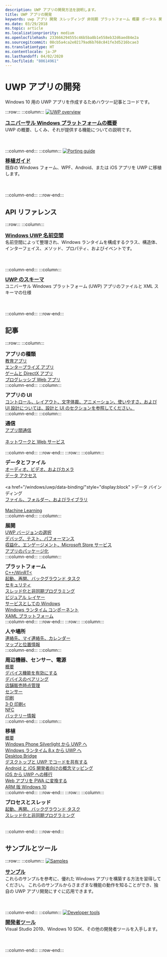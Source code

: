 ```yaml
---
description: UWP アプリの開発方法を説明します。
title: UWP アプリの開発
keywords: uwp アプリ 開発 スレッディング 非同期 プラットフォーム 概要 ポータル 開発 開発者
ms.date: 03/29/2018
ms.topic: article
ms.localizationpriority: medium
ms.openlocfilehash: 233666294555c46b5ba8b1e558eb32d6aed84e2a
ms.sourcegitcommit: 08cb5a4ca2e02179ad6b768c841fe3d5216bcae3
ms.translationtype: HT
ms.contentlocale: ja-JP
ms.lasthandoff: 04/02/2020
ms.locfileid: "80614961"
---
```

# <a name="develop-uwp-apps"></a>UWP アプリの開発

Windows 10 用の UWP アプリを作成するためハウツー記事とコードです。

:::row:::
    :::column:::
        <a href="/windows/uwp/get-started/universal-application-platform-guide">
            <img src="https://docs.microsoft.com//media/hubs/windows/win_developer-uwp.svg" alt="UWP overview" />
        </a><br/>
        <h3 style="margin-top: 10px; margin-bottom: 0px"><a href="/windows/uwp/get-started/universal-application-platform-guide">ユニバーサル Windows プラットフォームの概要</a></h3>
        <p style="margin-top: 0px; margin-bottom: 50px">UWP の概要、しくみ、それが提供する機能についての説明です。</p>
    :::column-end:::
    :::column:::
        <a href="/windows/uwp/porting/index">
            <img src="https://docs.microsoft.com/media/illustrations/teams-fast-track.svg" alt="Porting guide" />
        </a><br/>
        <h3 style="margin-top: 10px; margin-bottom: 0px"><a href="/windows/uwp/porting/index">移植ガイド</a></h3>
        <p style="margin-top: 0px; margin-bottom: 50px">既存の Windows フォーム、WPF、Android、または iOS アプリを UWP に移植します。</p>
    :::column-end:::
:::row-end:::

<!-- <ul class="panelContent cardsH" style="margin-left: 1px">
    <li>
        <a href="/windows/uwp/get-started/universal-application-platform-guide" style="display:block">
        <div class="cardSize">
            <div class="cardPadding">
                <div class="card">
                    <div class="cardImageOuter">
                        <div class="cardImage" style="background-color: #f2f2f2">                 
                            <img src="https://docs.microsoft.com//media/hubs/windows/win_developer-uwp.svg" alt=" "/>
                        </div>
                    </div>
                    <div class="cardText">
                        <h3>Overview of the Universal Windows Platform</h3>
                        <p>An explanation of what UWP is, how it works, and the features it provides.</p>
                    </div>
                </div>
            </div>
        </div>
        </a>
    </li>
    <li>
        <a href="/windows/uwp/porting/index" style="display:block">
        <div class="cardSize">
            <div class="cardPadding">
                <div class="card">
                    <div class="cardImageOuter">
                        <div class="cardImage" style="background-color: #f2f2f2">                
                            <img src="https://docs.microsoft.com/media/illustrations/teams-fast-track.svg" alt=" " />
                        </div>
                    </div>                
                    <div class="cardText">
                        <h3>Porting guide</h3>
                        <p>Bring your existing Windows Forms, WPF, Android, or iOS app to UWP. </p>
                    </div>
                </div>
            </div>
        </div>
        </a>
    </li>                 
</ul> -->

## <a name="api-reference"></a>API リファレンス

:::row:::
    :::column:::
        <h3 style="margin-top: 10px; margin-bottom: 0px"><a href="/uwp/api">Windows UWP 名前空間</a></h3>
        <p style="margin-top: 0px; margin-bottom: 50px">名前空間によって整理され、Windows ランタイムを構成するクラス、構造体、インターフェイス、メソッド、プロパティ、およびイベントです。</p>
    :::column-end:::
    :::column:::
        <h3 style="margin-top: 10px; margin-bottom: 0px"><a href="/uwp/schemas/">UWP のスキーマ</a></h3>
        <p style="margin-top: 0px; margin-bottom: 50px">ユニバーサル Windows プラットフォーム (UWP) アプリのファイルと XML スキーマの仕様</p>
    :::column-end:::
:::row-end:::

<!-- <ul class="panelContent cardsH" style="margin-left: 1px">
    <li>
        <a href="/uwp/api" style="display:block">
        <div class="cardSize">
            <div class="cardPadding">
                <div class="card">
                    <div class="cardText">
                        <h3>Windows UWP namespaces</h3>
                        <p>The classes, structures, interfaces, methods, properties, and events that make up the Windows Runtime, organized by namespace.</p>
                    </div>
                </div>
            </div>
        </div>
        </a>
    </li>
    <li>
        <a href="/uwp/schemas/" style="display:block">
        <div class="cardSize">
            <div class="cardPadding">
                <div class="card">
                    <div class="cardText">
                        <h3>Schemas for UWP</h3>
                        <p>File and XML schema specifications for Universal Windows Platform (UWP) apps. </p>
                    </div>
                </div>
            </div>
        </div>
        </a>
    </li>                 
</ul> -->

## <a name="articles"></a>記事

:::row:::
    :::column:::
        <h3 style="margin-top: 10px; margin-bottom: 0px">アプリの種類</h3>
        <a href="/windows/uwp/apps-for-education/">教育アプリ</a><br/>
        <a href="/windows/uwp/enterprise/">エンタープライズ アプリ</a><br/>
        <a href="/windows/uwp/gaming/">ゲームと DirectX アプリ</a><br/>
        <a href="/microsoft-edge/progressive-web-apps">プログレッシブ Web アプリ</a><br/>
    :::column-end:::
    :::column:::
        <h3 style="margin-top: 10px; margin-bottom: 0px">アプリの UI</h3>
        <a href="https://developer.microsoft.com/windows/apps/design">コントロール、レイアウト、文字体裁、アニメーション、使いやすさ、および UI 設計については、設計と UI のセクションを参照してください。</a><br/>
    :::column-end:::
    :::column:::
        <h3 style="margin-top: 10px; margin-bottom: 0px">通信</h3>
        <a style="display:block" href="/windows/uwp/app-to-app/">アプリ間通信</a><br/>
        <a style="display:block" href="/windows/uwp/networking/">ネットワークと Web サービス</a><br/>
    :::column-end:::
:::row-end:::
:::row:::
    :::column:::
        <h3 style="margin-top: 10px; margin-bottom: 0px">データとファイル</h3>
        <a href="/windows/uwp/audio-video-camera/">オーディオ、ビデオ、およびカメラ</a><br/>
        <a href="/windows/uwp/data-access/" style="display:block" >データ アクセス</a><br/>
        <a href="/windows/uwp/data-binding/"style="display:block" >データ バインディング</a><br/>
        <a href="/windows/uwp/files/" style="display:block" >ファイル、フォルダー、およびライブラリ</a><br/>
        <a href="/windows/uwp/machine-learning/">Machine Learning</a><br/>
    :::column-end:::
    :::column:::
        <h3 style="margin-top: 10px; margin-bottom: 0px">展開</h3>
        <a href="/windows/uwp/updates-and-versions/choose-a-uwp-version">UWP バージョンの選択</a><br/>
        <a href="/windows/uwp/debug-test-perf/">デバッグ、テスト、パフォーマンス</a><br/>
        <a href="/windows/uwp/monetize/">収益化、エンゲージメント、Microsoft Store サービス</a><br/>
        <a href="/windows/uwp/packaging/">アプリのパッケージ化</a><br/>
    :::column-end:::
    :::column:::
        <h3 style="margin-top: 10px; margin-bottom: 0px">プラットフォーム</h3>
        <a href="/windows/uwp/cpp-and-winrt-apis/">C++/WinRT<</a><br/>
        <a href="/windows/uwp/launch-resume/">起動、再開、バックグラウンド タスク</a><br/>
        <a href="/windows/uwp/security/">セキュリティ</a><br/>
        <a href="/windows/uwp/threading-async/">スレッド化と非同期プログラミング</a><br/>
        <a href="/windows/uwp/composition/visual-layer">ビジュアル レイヤー</a><br/>
        <a href="/windows/uwp/updates-and-versions/application-development-for-windows-as-a-service">サービスとしての Windows</a><br/>
        <a href="/windows/uwp/winrt-components/">Windows ランタイム コンポーネント</a><br/>
        <a href="/windows/uwp/xaml-platform/">XAML プラットフォーム</a><br/>
    :::column-end:::
:::row-end:::
:::row:::
    :::column:::
        <h3 style="margin-top: 10px; margin-bottom: 0px">人や場所</h3>
        <a href="/windows/uwp/contacts-and-calendar/">連絡先、マイ連絡先、カレンダー</a><br/>
        <a href="/windows/uwp/maps-and-location/">マップと位置情報</a><br/>
    :::column-end:::
    :::column:::
        <h3 style="margin-top: 10px; margin-bottom: 0px">周辺機器、センサー、電源</h3>
        <a href="/windows/uwp/contacts-and-calendar/">概要</a><br/>
        <a href="/windows/uwp/devices-sensors/enable-device-capabilities">デバイス機能を有効にする</a><br/>
        <a href="/windows/uwp/devices-sensors/pair-devices">デバイスのペアリング</a><br/>
        <a href="/windows/uwp/devices-sensors/point-of-service">店舗販売時点管理</a><br/>
        <a href="/windows/uwp/devices-sensors/sensors">センサー</a><br/>
        <a href="/windows/uwp/devices-sensors/printing-and-scanning">印刷</a><br/>
        <a href="/windows/uwp/devices-sensors/3d-printing">3-D 印刷<</a><br/>
        <a href="/windows/uwp/devices-sensors/nfc">NFC</a><br/>
        <a href="/windows/uwp/devices-sensors/get-battery-info">バッテリー情報</a><br/>
    :::column-end:::
    :::column:::
        <h3 style="margin-top: 10px; margin-bottom: 0px">移植</h3>
        <a href="/windows/uwp/porting/">概要</a><br/>
        <a href="/windows/uwp/porting/wpsl-to-uwp-root">Windows Phone Silverlight から UWP へ</a><br/>
        <a href="/windows/uwp/porting/w8x-to-uwp-root">Windows ランタイム 8.x から UWP へ</a><br/>
        <a href="/windows/uwp/porting/desktop-to-uwp-root">Desktop Bridge</a><br/>
        <a href="/windows/uwp/porting/desktop-to-uwp-migrate">デスクトップと UWP でコードを共有する</a><br/>
        <a href="/windows/uwp/porting/android-ios-uwp-map">Android と iOS 開発者向けの概念マッピング</a><br/>
        <a href="/windows/uwp/porting/ios-to-uwp-root">iOS から UWP への移行</a><br/>
        <a href="/microsoft-edge/progressive-web-apps">Web アプリを PWA に変換する</a><br/>
        <a href="/windows/uwp/porting/apps-on-arm">ARM 版 Windows 10</a><br/>
    :::column-end:::
:::row-end:::
:::row:::
    :::column:::
        <h3 style="margin-top: 10px; margin-bottom: 0px">プロセスとスレッド</h3>
        <a href="/windows/uwp/launch-resume/">起動、再開、バックグラウンド タスク</a><br/>
        <a href="/windows/uwp/threading-async/">スレッド化と非同期プログラミング</a><br/><br/><br/>
    :::column-end:::
:::row-end:::


 ## <a name="samples-and-tools"></a>サンプルとツール

 :::row:::
    :::column:::
        <a href="https://developer.microsoft.com/windows/samples">
            <img src="https://docs.microsoft.com/media/illustrations/sql-database-develop.svg" alt="Samples" />
        </a><br/>
        <h3 style="margin-top: 10px; margin-bottom: 0px"><a href="https://developer.microsoft.com/windows/samples">サンプル</a></h3>
        <p style="margin-top: 0px; margin-bottom: 50px">これらのサンプルを参考に、優れた Windows アプリを構築する方法を習得してください。 これらのサンプルからさまざまな機能の動作を知ることができ、独自の UWP アプリ開発にすぐに応用できます。</p>
    :::column-end:::
    :::column:::
        <a href="https://developer.microsoft.com/windows/downloads">
            <img src="https://docs.microsoft.com/media/illustrations/sql-get-started-download.svg" alt="Developer tools" />
        </a><br/>
        <h3 style="margin-top: 10px; margin-bottom: 0px"><a href="https://developer.microsoft.com/windows/downloads">開発者ツール</a></h3>
        <p style="margin-top: 0px; margin-bottom: 50px">Visual Studio 2019、Windows 10 SDK、その他の開発者ツールを入手します。</p>
    :::column-end:::
:::row-end:::
